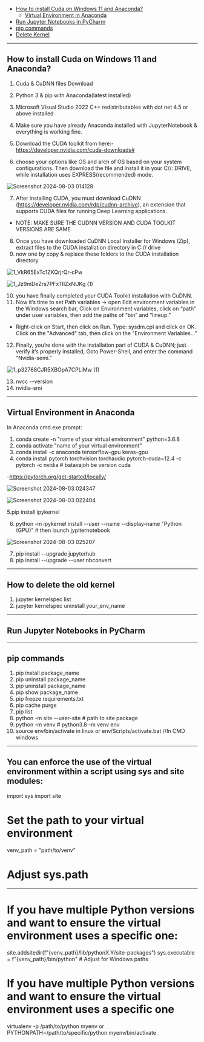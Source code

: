 
* [How to install Cuda on Windows 11 and Anaconda?](##How_to_install_Cuda_on_Windows_11_and_Anaconda?)
     - [Virtual Environment in Anaconda](##Virtual_Environment_in_Anaconda)
* [Run Jupyter Notebooks in PyCharm](##Run_Jupyter_Notebooks_in_PyCharm)
* [pip commands](##pip_commands)
* [Delete Kernel](##How_to_delete_the_old_kernel)





--------------------------------------------------------
## How to install Cuda on Windows 11 and Anaconda?

1. Cuda & CuDNN files Download

2. Python 3 & pip with Anaconda(latest installed)

3. Microsoft Visual Studio 2022 C++ redistributables with dot net 4.5 or above installed
4. Make sure you have already Anaconda installed with JupyterNotebook & everything is working fine.

5. Download the CUDA toolkit from here:- https://developer.nvidia.com/cuda-downloads#

6. choose your options like OS and arch of OS based on your system configurations. Then download the file and install it in your C//: DRIVE, while installation uses EXPRESS(recommended) mode.

![Screenshot 2024-08-03 014128](https://github.com/user-attachments/assets/33717b2f-5b11-4c22-bd14-274a9eaab141)


7. After installing CUDA, you must download CuDNN (https://developer.nvidia.com/rdp/cudnn-archive), an extension that supports CUDA files for running Deep Learning applications.
- NOTE: MAKE SURE THE CUDNN VERSION AND CUDA TOOLKIT VERSIONS ARE SAME
8. Once you have downloaded CuDNN Local Installer for Windows (Zip), extract files to the CUDA installation directory in C:// drive
9. now one by copy & replace these folders to the CUDA installation directory

![1_VkR65ExTc1ZKQrjrQr-cPw](https://github.com/user-attachments/assets/af1088b2-8daf-4fcc-a45e-88e0bbaba196)

![1_Jz9mDeZrs7PFxTIIZxNUKg (1)](https://github.com/user-attachments/assets/30134d63-8035-4242-9d2a-8a2937d69122)

10. you have finally completed your CUDA Toolkit installation with CuDNN.
11. Now it’s time to set Path variables → open Edit environment variables in the Windows search bar, Click on Environment variables, click on “path” under user variables, then add the paths of “bin” and “lineup.”

- Right-click on Start, then click on Run.
Type: sysdm.cpl and click on OK.
Click on the "Advanced" tab, then click on the "Environment Variables..."
    
12. Finally, you’re done with the installation part of CUDA & CuDNN; just verify it’s properly installed, Goto Power-Shell, and enter the command “Nvidia-semi.”

![1_p32768CJR5XBOpA7CPLiMw (1)](https://github.com/user-attachments/assets/eec5eeed-d273-4ceb-b830-1fa5ad485ee1)

13. nvcc --version
14. nvidia-smi
    
-----------------------------------------------------------------------------------
## Virtual Environment in Anaconda 

 In Anaconda cmd.exe prompt:
1. conda create -n  "name of your virtual environment" python=3.6.8
2. conda activate "name of your virtual environment"
3. conda install -c anaconda tensorflow-gpu keras-gpu
4. conda install pytorch torchvision torchaudio pytorch-cuda=12.4 -c pytorch -c nvidia   # batavajoh be version cuda

 -https://pytorch.org/get-started/locally/
 
   ![Screenshot 2024-08-03 024347](https://github.com/user-attachments/assets/7071f306-9961-4dcd-b17c-b85d7ad2631f)

   
![Screenshot 2024-08-03 022404](https://github.com/user-attachments/assets/829041e9-16b8-4970-91f0-8942eb5b2e37)

5.pip install ipykernel


6.  python -m ipykernel install --user --name <myenv> --display-name "Python (GPU)"    # then launch jypiternotebook

   ![Screenshot 2024-08-03 025207](https://github.com/user-attachments/assets/eb043dec-2941-439c-af2a-3f2bec809c19)

7. pip install --upgrade jupyterhub
8. pip install --upgrade --user nbconvert

-----------------------------------------------

## How to delete the old kernel 

1. jupyter kernelspec list
2. jupyter kernelspec uninstall your_env_name
---------------------------------------------------------------------------------------------------------------------------------------------------------

## Run Jupyter Notebooks in PyCharm

----------------------------------------------------
## pip commands
1. pip install package_name
2. pip uninstall package_name
3. pip uninstall package_name
4. pip show package_name
5. pip freeze requirements.txt
6. pip cache purge
7. pip list
8. python -m site --user-site  # path to site package
9.  python<version> -m venv <virtual-environment-name> # python3.8 -m venv env
10.  source env/bin/activate in linux or  env/Scripts/activate.bat //In CMD windows

---------------------------------------------------------------------------------------------
## You can enforce the use of the virtual environment within a script using sys and site modules:
import sys
import site

# Set the path to your virtual environment
venv_path = "path/to/venv"

# Adjust sys.path
----------------------------------------------------------------------
# If you have multiple Python versions and want to ensure the virtual environment uses a specific one:
site.addsitedir(f"{venv_path}/lib/pythonX.Y/site-packages")
sys.executable = f"{venv_path}/bin/python"  # Adjust for Windows paths

# If you have multiple Python versions and want to ensure the virtual environment uses a specific one
virtualenv -p /path/to/python myenv or PYTHONPATH=/path/to/specific/python myenv/bin/activate
